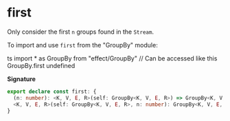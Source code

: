 # first

Only consider the first `n` groups found in the `Stream`.

To import and use `first` from the "GroupBy" module:

ts
import \* as GroupBy from "effect/GroupBy"
// Can be accessed like this
GroupBy.first
undefined

**Signature**

```ts
export declare const first: {
  (n: number): <K, V, E, R>(self: GroupBy<K, V, E, R>) => GroupBy<K, V, E, R>
  <K, V, E, R>(self: GroupBy<K, V, E, R>, n: number): GroupBy<K, V, E, R>
}
```
